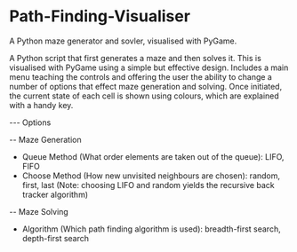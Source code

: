 # Path-Finding-Visualiser
A Python maze generator and sovler, visualised with PyGame.

A Python script that first generates a maze and then solves it. This is visualised with PyGame using a simple but 
effective design. Includes a main menu teaching the controls and offering the user the ability to change a number of 
options that effect maze generation and solving. Once initiated, the current state of each cell is shown using colours, 
which are explained with a handy key.

--- Options

-- Maze Generation
- Queue Method (What order elements are taken out of the queue): LIFO, FIFO
- Choose Method (How new unvisited neighbours are chosen): random, first, last
(Note: choosing LIFO and random yields the recursive back tracker algorithm)

-- Maze Solving
- Algorithm (Which path finding algorithm is used): breadth-first search, depth-first search
